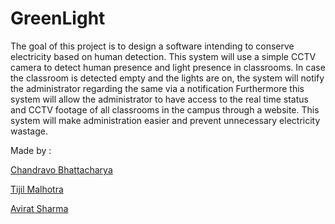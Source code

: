 # GreenLight
The goal of this project is to design a software intending to conserve electricity based on human detection. This system will use a simple CCTV camera to detect human presence and light presence in classrooms. In case the classroom is detected empty and the lights are on, the system will notify the administrator regarding the same via a notification Furthermore this system will allow the administrator to have access to the real time status and CCTV footage of all classrooms in the campus through a website. This system will make administration easier and prevent unnecessary electricity wastage.

Made by :

[Chandravo Bhattacharya](https://github.com/Chandravo)

[Tijil Malhotra](https://github.com/tijilM)

[Avirat Sharma](https://github.com/Avirat201189221)
